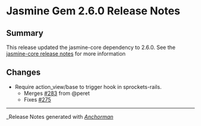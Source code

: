 # Jasmine Gem 2.6.0 Release Notes

## Summary

This release updated the jasmine-core dependency to 2.6.0. See the
[jasmine-core release notes](https://github.com/jasmine/jasmine/blob/master/release_notes/2.6.0.md)
for more information

## Changes

* Require action_view/base to trigger hook in sprockets-rails.
  - Merges [#283](https://github.com/jasmine/jasmine-gem/issues/283) from @peret
  - Fixes [#275](https://github.com/jasmine/jasmine-gem/issues/275)

------

_Release Notes generated with _[Anchorman](http://github.com/infews/anchorman)_
